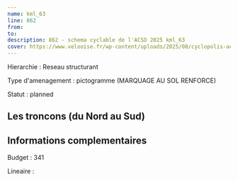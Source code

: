 ```yaml
---
name: kml_63 
line: 862
from: 
to:  
description: 862 - schema cyclable de l'ACSO 2025 kml_63 
cover: https://www.velooise.fr/wp-content/uploads/2025/08/cyclopolis-acso-862.jpg
---
```

Hierarchie : Reseau structurant

Type d'amenagement : pictogramme (MARQUAGE AU SOL RENFORCE)

Statut : planned

## Les troncons (du Nord au Sud)

## Informations complementaires

Budget  : 341 

Lineaire :

